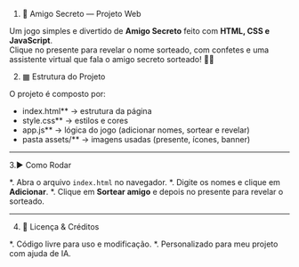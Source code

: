 1. 🎁 Amigo Secreto — Projeto Web

Um jogo simples e divertido de **Amigo Secreto** feito com **HTML, CSS e JavaScript**.  
Clique no presente para revelar o nome sorteado, com confetes e uma assistente virtual que fala o amigo secreto sorteado! 🎤🎉

2. ▦ Estrutura do Projeto

O projeto é composto por:
 * index.html** → estrutura da página
 * style.css** → estilos e cores
 * app.js** → lógica do jogo (adicionar nomes, sortear e revelar)
 * pasta assets/** → imagens usadas (presente, ícones, banner)

---

 3.▶ Como Rodar

*. Abra o arquivo `index.html` no navegador.
*. Digite os nomes e clique em **Adicionar**.
*. Clique em **Sortear amigo** e depois no presente para revelar o sorteado.

---

4. 🧾 Licença & Créditos

*. Código livre para uso e modificação.
*. Personalizado para meu projeto com ajuda de IA.


